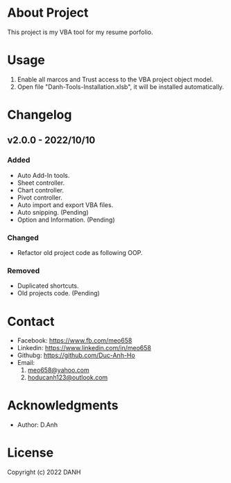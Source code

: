 # About Project

This project is my VBA tool for my resume porfolio.

# Usage

1. Enable all marcos and Trust access to the VBA project object model.
2. Open file "Danh-Tools-Installation.xlsb", it will be installed automatically.

# Changelog

## v2.0.0 - 2022/10/10

### Added

- Auto Add-In tools.
- Sheet controller.
- Chart controller.
- Pivot controller.
- Auto import and export VBA files.
- Auto snipping. (Pending)
- Option and Information. (Pending)

### Changed

- Refactor old project code as following OOP.

### Removed

- Duplicated shortcuts.
- Old projects code. (Pending)

# Contact

- Facebook: https://www.fb.com/meo658
- Linkedin: https://www.linkedin.com/in/meo658
- Githubg: https://github.com/Duc-Anh-Ho
- Email:
  1. meo658@yahoo.com
  2. hoducanh123@outlook.com

# Acknowledgments

- Author: D.Anh

# License

Copyright (c) 2022 DANH
